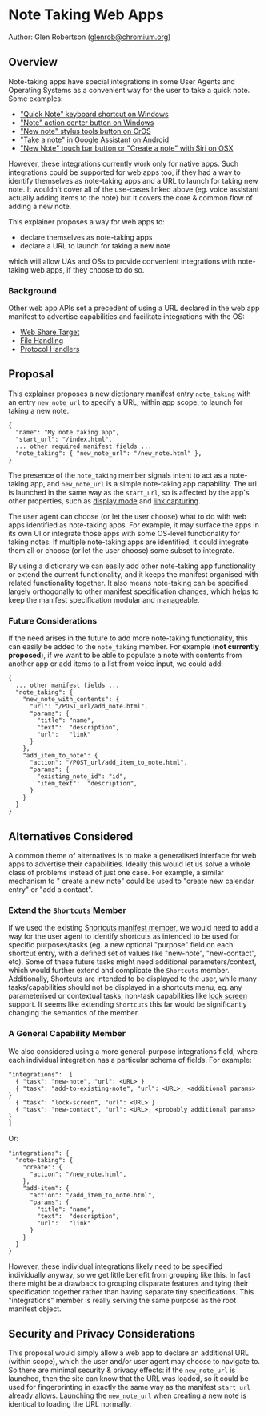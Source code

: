 # Note Taking Web Apps

Author: Glen Robertson (glenrob@chromium.org)

## Overview

Note-taking apps have special integrations in some User Agents and Operating
Systems as a convenient way for the user to take a quick note. Some examples:

* ["Quick Note" keyboard shortcut on Windows](
  https://support.microsoft.com/en-us/office/create-quick-notes-0f126c7d-1e62-483a-b027-9c31c78dad99)
* ["Note" action center button on Windows](
  https://www.windowscentral.com/how-change-note-button-action-open-other-note-taking-apps-windows-10)
* ["New note" stylus tools button on CrOS](
  https://support.google.com/chromebook/answer/7073299)
* ["Take a note" in Google Assistant on Android](
  https://support.google.com/assistant/answer/9053424)
* ["New Note" touch bar button or "Create a note" with Siri on OSX](
  https://support.apple.com/en-au/guide/notes/not9474646a9/mac)

However, these integrations currently work only for native apps. Such
integrations could be supported for web apps too, if they had a way to identify
themselves as note-taking apps and a URL to launch for taking new note. It
wouldn't cover all of the use-cases linked above (eg. voice assistant actually
adding items to the note) but it covers the core & common flow of adding a new
note.

This explainer proposes a way for web apps to:
* declare themselves as note-taking apps
* declare a URL to launch for taking a new note

which will allow UAs and OSs to provide convenient integrations with note-taking
web apps, if they choose to do so.

### Background

Other web app APIs set a precedent of using a URL declared in the web app
manifest to advertise capabilities and facilitate integrations with the OS:

* [Web Share Target](https://w3c.github.io/web-share-target/)
* [File Handling](https://github.com/WICG/file-handling/blob/main/explainer.md)
* [Protocol Handlers](https://web.dev/url-protocol-handler/)

## Proposal

This explainer proposes a new dictionary manifest entry `note_taking` with an
entry `new_note_url` to specify a URL, within app scope, to launch for taking a
new note.

```
{
  "name": "My note taking app",
  "start_url": "/index.html",
  ... other required manifest fields ...
  "note_taking": { "new_note_url": "/new_note.html" },
}
```

The presence of the `note_taking` member signals intent to act as a note-taking
app, and `new_note_url` is a simple note-taking app capability. The url is
launched in the same way as the `start_url`, so is affected by the app's other
properties, such as
[display mode](https://www.w3.org/TR/appmanifest/#display-member) and
[link capturing](
https://github.com/WICG/sw-launch/blob/main/declarative_link_capturing.md).

The user agent can choose (or let the user choose) what to do with web apps
identified as note-taking apps. For example, it may surface the apps in its own
UI or integrate those apps with some OS-level functionality for taking notes. If
multiple note-taking apps are identified, it could integrate them all or choose
(or let the user choose) some subset to integrate.

By using a dictionary we can easily add other note-taking app functionality or
extend the current functionality, and it keeps the manifest organised with
related functionality together. It also means note-taking can be specified
largely orthogonally to other manifest specification changes, which helps to
keep the manifest specification modular and manageable.

### Future Considerations

If the need arises in the future to add more note-taking functionality, this can
easily be added to the `note_taking` member. For example (**not
currently proposed**), if we want to be able to populate a note with contents
from another app or add items to a list from voice input, we could add:

```
{
  ... other manifest fields ...
  "note_taking": {
    "new_note_with_contents": {
      "url": "/POST_url/add_note.html",
      "params": {
        "title": "name",
        "text":  "description",
        "url":   "link"
      }
    },
    "add_item_to_note": {
      "action": "/POST_url/add_item_to_note.html",
      "params": {
        "existing_note_id": "id",
        "item_text":  "description",
      }
    }
  }
}
```

## Alternatives Considered

A common theme of alternatives is to make a generalised interface for web apps
to advertise their capabilities. Ideally this would let us solve a whole class
of problems instead of just one case. For example, a similar mechanism to "
create a new note" could be used to "create new calendar entry" or "add a
contact".

### Extend the `Shortcuts` Member

If we used the existing [Shortcuts manifest member](
https://www.w3.org/TR/appmanifest/#shortcuts-member), we would need to add a way
for the user agent to identify shortcuts as intended to be used for specific
purposes/tasks (eg. a new optional "purpose" field on each shortcut entry, with
a defined set of values like "new-note", "new-contact", etc). Some of these
future tasks might need additional parameters/context, which would further
extend and complicate the `Shortcuts` member. Additionally, Shortcuts are
intended to be displayed to the user, while many tasks/capabilities should not
be displayed in a shortcuts menu, eg. any parameterised or contextual tasks,
non-task capabilities like [lock screen](https://github.com/WICG/lock-screen)
support. It seems like extending `Shortcuts` this far would be significantly
changing the semantics of the member.

### A General Capability Member

We also considered using a more general-purpose integrations field, where each
individual integration has a particular schema of fields. For example:

```
"integrations":  [
  { "task": "new-note", "url": <URL> }
  { "task": "add-to-existing-note", "url": <URL>, <additional params> }
  { "task": "lock-screen", "url": <URL> }
  { "task": "new-contact", "url": <URL>, <probably additional params> }
]
```

Or:

```
"integrations": {
  "note-taking": {
    "create": {
      "action": "/new_note.html",
    },
    "add-item": {
      "action": "/add_item_to_note.html",
      "params": {
        "title": "name",
        "text":  "description",
        "url":   "link"
      }
    }
  }
}
```

However, these individual integrations likely need to be specified individually
anyway, so we get little benefit from grouping like this. In fact there might be
a drawback to grouping disparate features and tying their specification together
rather than having separate tiny specifications. This "integrations" member is
really serving the same purpose as the root manifest object.

## Security and Privacy Considerations

This proposal would simply allow a web app to declare an additional URL (within
scope), which the user and/or user agent may choose to navigate to. So there are
minimal security & privacy effects: if the `new_note_url` is launched, then the
site can know that the URL was loaded, so it could be used for fingerprinting in
exactly the same way as the manifest `start_url` already allows. Launching
the `new_note_url` when creating a new note is identical to loading the URL
normally.
